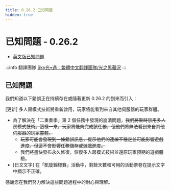 ```yaml
---
title: 0.26.2 已知問題
hidden: true
---
```

# 已知問題 - 0.26.2

- [英文版已知問題](https://thatgamecompany.helpshift.com/hc/zh-hant/17-sky-children-of-the-light/faq/1336-known-issues-0-26-2/)

:::info 翻譯團隊
[Sky光•遇：繁體中文翻譯團隊/光之黑蘋沢](https://www.facebook.com/thatskygametw)
:::

## 已知問題
我們知道以下錯誤正在持續存在或隨著更新 0.26.2 的到來而引入：

[更新] 多人房模式技術將重新啟用，玩家將能看到來自其他伺服器的玩家群體。

- 為了解決在「二重奏季」第 2 個任務中發現的崩潰問題，~~我們將暫時禁用多人房模式技術。這樣一來，玩家將能夠完成該任務，但他們將無法看到來自其他伺服器的玩家靈體。~~
  - ~~玩家可能會發現到一條錯誤訊息，提示他們的連線不穩定並可能影響遊戲進度。但這不會影響任務儲存或遊戲進度。~~
  - 我們將盡快發布永久修復，恢復多人房模式技術並還原玩家預期的遊戲體驗。
- [日文文字] 在「凱旋錦標賽」活動中，剩餘天數和可用的活動票卷在提示文字中顯示不正確。

感謝您在我們努力解決這些問題過程中的耐心與理解。
